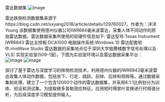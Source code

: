 雷达数据集
![image](https://github.com/user-attachments/assets/21dad91f-6f54-42e7-9dfe-b16a058b9ba0)

雷达跌倒检测数据集来源于https://blog.csdn.net/sxyang2018/article/details/129760027。作者为：洋洋Young
该数据集使用德州仪器公司IWR684毫米波雷达，采集人体不同动作的原始雷达数据。雷达数据采集所使用的软硬件信息如下:
雷达型号:Texas Instrument IWR6843
雷达主控板:DCA1000
电脑操作系统:Windows 10
雷达配套软件:mmWave Studio
雷达数据的采集地点位于深圳大学致腾楼数字信号处理以及 VLS| 实现实验室(509-1室)，下图为实验室环境以及雷达数据采集平台：  
![image](https://github.com/user-attachments/assets/6060dad5-6ce9-4546-b4a6-7d4724d837f0)
![image](https://github.com/user-attachments/assets/b572863e-7e6c-4f23-a510-4bce4b046d01)

探讨了基于雷达与深度学习的摔倒检测技术，利用德州仪器的IWR6843毫米波雷达收集人体动作数据，包括坐下、行走、跳跃、前摔、后摔和侧摔等。通过数据采集和处理，建立了一个包含12000个动作的雷达数据集，并采用8:1:1比例划分为训练、验证和测试集。为提取微多普勒效应特征，应用短时傅里叶变换进行时频谱分析，为后续深度学习模型提供输入。
